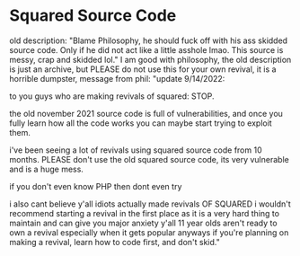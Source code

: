 # Squared Source Code
 old description: "Blame Philosophy, he should fuck off with his ass skidded source code. Only if he did not act like a little asshole lmao. This source is messy, crap and skidded lol."
I am good with philosophy, the old description is just an archive, but PLEASE do not use this for your own revival, it is a horrible dumpster, message from phil:
"update 9/14/2022:
 
to you guys who are making revivals of squared: STOP.

the old november 2021 source code is full of vulnerabilities,
and once you fully learn how all the code works you can maybe start trying to exploit them.
 
i've been seeing a lot of revivals using squared source code from 10 months.
PLEASE don't use the old squared source code, its very vulnerable and is a huge mess.

if you don't even know PHP then dont even try

i also cant believe y'all idiots actually made revivals OF SQUARED
i wouldn't recommend starting a revival in the first place as it is a very hard thing to maintain and can give you major anxiety
y'all 11 year olds aren't ready to own a revival especially when it gets popular
anyways if you're planning on making a revival, learn how to code first, and don't skid."
